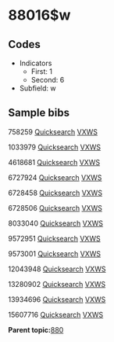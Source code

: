 # 88016$w

## Codes

-   Indicators
    -   First: 1
    -   Second: 6
-   Subfield: w

## Sample bibs

758259 [Quicksearch](https://search.library.yale.edu/catalog/758259) [VXWS](http://prodorbis.library.yale.edu:7014/vxws/GetHoldingsService?bibId=758259)

1033979 [Quicksearch](https://search.library.yale.edu/catalog/1033979) [VXWS](http://prodorbis.library.yale.edu:7014/vxws/GetHoldingsService?bibId=1033979)

4618681 [Quicksearch](https://search.library.yale.edu/catalog/4618681) [VXWS](http://prodorbis.library.yale.edu:7014/vxws/GetHoldingsService?bibId=4618681)

6727924 [Quicksearch](https://search.library.yale.edu/catalog/6727924) [VXWS](http://prodorbis.library.yale.edu:7014/vxws/GetHoldingsService?bibId=6727924)

6728458 [Quicksearch](https://search.library.yale.edu/catalog/6728458) [VXWS](http://prodorbis.library.yale.edu:7014/vxws/GetHoldingsService?bibId=6728458)

6728506 [Quicksearch](https://search.library.yale.edu/catalog/6728506) [VXWS](http://prodorbis.library.yale.edu:7014/vxws/GetHoldingsService?bibId=6728506)

8033040 [Quicksearch](https://search.library.yale.edu/catalog/8033040) [VXWS](http://prodorbis.library.yale.edu:7014/vxws/GetHoldingsService?bibId=8033040)

9572951 [Quicksearch](https://search.library.yale.edu/catalog/9572951) [VXWS](http://prodorbis.library.yale.edu:7014/vxws/GetHoldingsService?bibId=9572951)

9573001 [Quicksearch](https://search.library.yale.edu/catalog/9573001) [VXWS](http://prodorbis.library.yale.edu:7014/vxws/GetHoldingsService?bibId=9573001)

12043948 [Quicksearch](https://search.library.yale.edu/catalog/12043948) [VXWS](http://prodorbis.library.yale.edu:7014/vxws/GetHoldingsService?bibId=12043948)

13280902 [Quicksearch](https://search.library.yale.edu/catalog/13280902) [VXWS](http://prodorbis.library.yale.edu:7014/vxws/GetHoldingsService?bibId=13280902)

13934696 [Quicksearch](https://search.library.yale.edu/catalog/13934696) [VXWS](http://prodorbis.library.yale.edu:7014/vxws/GetHoldingsService?bibId=13934696)

15607716 [Quicksearch](https://search.library.yale.edu/catalog/15607716) [VXWS](http://prodorbis.library.yale.edu:7014/vxws/GetHoldingsService?bibId=15607716)

**Parent topic:**[880](../../tags/880/880.md)

